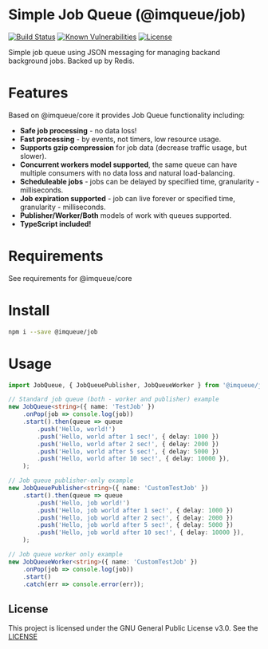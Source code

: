 # Simple Job Queue (@imqueue/job)

[![Build Status](https://img.shields.io/github/actions/workflow/status/imqueue/job/build.yml)](https://github.com/imqueue/job)
[![Known Vulnerabilities](https://snyk.io/test/github/imqueue/job/badge.svg?targetFile=package.json)](https://snyk.io/test/github/imqueue/job?targetFile=package.json)
[![License](https://img.shields.io/badge/license-GPL-blue.svg)](https://rawgit.com/imqueue/core/master/LICENSE)

Simple job queue using JSON messaging for managing backand background jobs.
Backed up by Redis.

# Features

Based on @imqueue/core it provides Job Queue functionality including:
 - **Safe job processing** - no data loss!
 - **Fast processing** - by events, not timers, low resource usage.
 - **Supports gzip compression** for job data (decrease traffic usage, but 
   slower).
 - **Concurrent workers model supported**, the same queue can have multiple
   consumers with no data loss and natural load-balancing.
 - **Scheduleable jobs** - jobs can be delayed by specified time,
   granularity - milliseconds.
 - **Job expiration supported** - job can live forever or specified time,
   granularity - milliseconds.
 - **Publisher/Worker/Both** models of work with queues supported.
 - **TypeScript included!**

# Requirements

See requirements for @imqueue/core

# Install

~~~bash
npm i --save @imqueue/job
~~~

# Usage

~~~typescript
import JobQueue, { JobQueuePublisher, JobQueueWorker } from '@imqueue/job';

// Standard job queue (both - worker and publisher) example
new JobQueue<string>({ name: 'TestJob' })
    .onPop(job => console.log(job))
    .start().then(queue => queue
        .push('Hello, world!')
        .push('Hello, world after 1 sec!', { delay: 1000 })
        .push('Hello, world after 2 sec!', { delay: 2000 })
        .push('Hello, world after 5 sec!', { delay: 5000 })
        .push('Hello, world after 10 sec!', { delay: 10000 }),
    );

// Job queue publisher-only example
new JobQueuePublisher<string>({ name: 'CustomTestJob' })
    .start().then(queue => queue
        .push('Hello, job world!')
        .push('Hello, job world after 1 sec!', { delay: 1000 })
        .push('Hello, job world after 2 sec!', { delay: 2000 })
        .push('Hello, job world after 5 sec!', { delay: 5000 })
        .push('Hello, job world after 10 sec!', { delay: 10000 }),
    );

// Job queue worker only example
new JobQueueWorker<string>({ name: 'CustomTestJob' })
    .onPop(job => console.log(job))
    .start()
    .catch(err => console.error(err));
~~~

## License

This project is licensed under the GNU General Public License v3.0.
See the [LICENSE](LICENSE)
